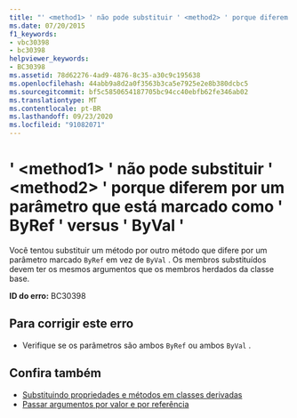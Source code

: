 ```yaml
---
title: "' <method1> ' não pode substituir ' <method2> ' porque diferem por um parâmetro que está marcado como ' ByRef ' versus ' ByVal '"
ms.date: 07/20/2015
f1_keywords:
- vbc30398
- bc30398
helpviewer_keywords:
- BC30398
ms.assetid: 78d62276-4ad9-4876-8c35-a30c9c195638
ms.openlocfilehash: 44abb9a8d2a0f3563b3ca5e7925e2e8b380dcbc5
ms.sourcegitcommit: bf5c5850654187705bc94cc40ebfb62fe346ab02
ms.translationtype: MT
ms.contentlocale: pt-BR
ms.lasthandoff: 09/23/2020
ms.locfileid: "91082071"
---
```

# <a name="method1-cannot-override-method2-because-they-differ-by-a-parameter-that-is-marked-as-byref-versus-byval"></a>' \<method1> ' não pode substituir ' \<method2> ' porque diferem por um parâmetro que está marcado como ' ByRef ' versus ' ByVal '

Você tentou substituir um método por outro método que difere por um parâmetro marcado `ByRef` em vez de `ByVal` . Os membros substituídos devem ter os mesmos argumentos que os membros herdados da classe base.  
  
 **ID do erro:** BC30398  
  
## <a name="to-correct-this-error"></a>Para corrigir este erro  
  
- Verifique se os parâmetros são ambos `ByRef` ou ambos `ByVal` .  
  
## <a name="see-also"></a>Confira também

- [Substituindo propriedades e métodos em classes derivadas](../programming-guide/language-features/objects-and-classes/inheritance-basics.md#overriding-properties-and-methods-in-derived-classes)
- [Passar argumentos por valor e por referência](../programming-guide/language-features/procedures/passing-arguments-by-value-and-by-reference.md)
